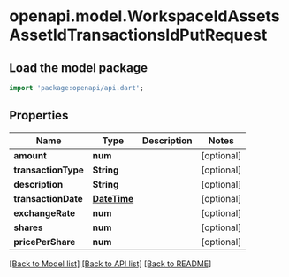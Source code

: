 # openapi.model.WorkspaceIdAssetsAssetIdTransactionsIdPutRequest

## Load the model package
```dart
import 'package:openapi/api.dart';
```

## Properties
Name | Type | Description | Notes
------------ | ------------- | ------------- | -------------
**amount** | **num** |  | [optional] 
**transactionType** | **String** |  | [optional] 
**description** | **String** |  | [optional] 
**transactionDate** | [**DateTime**](DateTime.md) |  | [optional] 
**exchangeRate** | **num** |  | [optional] 
**shares** | **num** |  | [optional] 
**pricePerShare** | **num** |  | [optional] 

[[Back to Model list]](../README.md#documentation-for-models) [[Back to API list]](../README.md#documentation-for-api-endpoints) [[Back to README]](../README.md)


